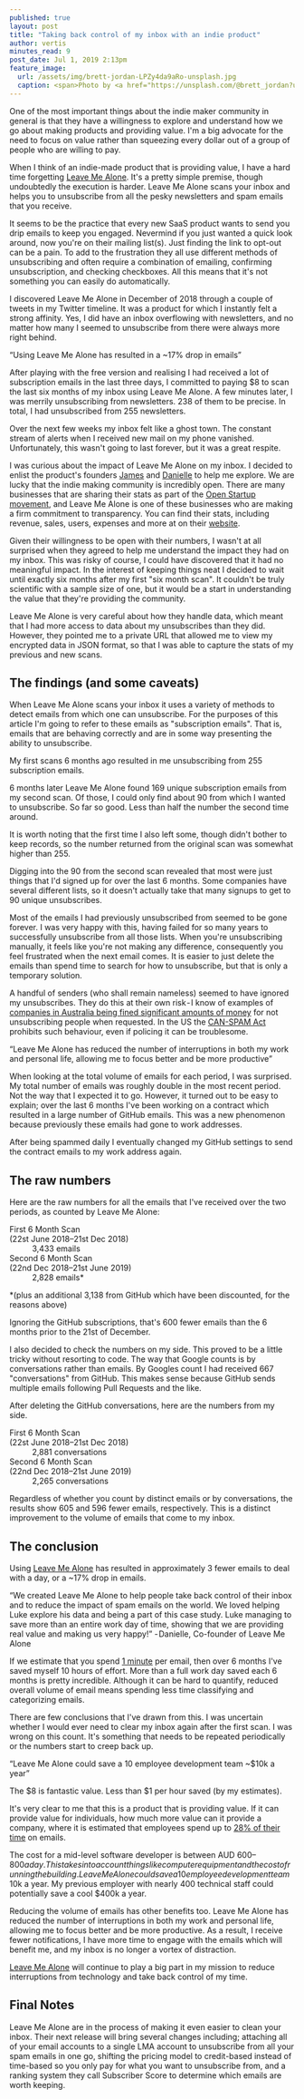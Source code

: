 ```yaml
---
published: true
layout: post
title: "Taking back control of my inbox with an indie product"
author: vertis
minutes_read: 9
post_date: Jul 1, 2019 2:13pm
feature_image:
  url: /assets/img/brett-jordan-LPZy4da9aRo-unsplash.jpg
  caption: <span>Photo by <a href="https://unsplash.com/@brett_jordan?utm_source=unsplash&amp;utm_medium=referral&amp;utm_content=creditCopyText">Brett Jordan</a> on <a href="https://unsplash.com/s/photos/email?utm_source=unsplash&amp;utm_medium=referral&amp;utm_content=creditCopyText">Unsplash</a></span>
---
```


One of the most important things about the indie maker community in general is that they have a willingness to explore and understand how we go about making products and providing value. I'm a big advocate for the need to focus on value rather than squeezing every dollar out of a group of people who are willing to pay.

When I think of an indie-made product that is providing value, I have a hard time forgetting [Leave Me Alone](https://leavemealone.app). It's a pretty simple premise, though undoubtedly the execution is harder. Leave Me Alone scans your inbox and helps you to unsubscribe from all the pesky newsletters and spam emails that you receive.

It seems to be the practice that every new SaaS product wants to send you drip emails to keep you engaged. Nevermind if you just wanted a quick look around, now you're on their mailing list(s). Just finding the link to opt-out can be a pain. To add to the frustration they all use different methods of unsubscribing and often require a combination of emailing, confirming unsubscription, and checking checkboxes. All this means that it's not something you can easily do automatically.

I discovered Leave Me Alone in December of 2018 through a couple of tweets in my Twitter timeline. It was a product for which I instantly felt a strong affinity. Yes, I did have an inbox overflowing with newsletters, and no matter how many I seemed to unsubscribe from there were always more right behind.

<div class="my-16 mx-auto text-center text-2xl leading-9 font-medium text-gray-900">
  <p>
    &ldquo;Using Leave Me Alone has resulted in a ~17% drop in emails&rdquo;
  </p>
</div>




After playing with the free version and realising I had received a lot of subscription emails in the last three days, I committed to paying $8 to scan the last six months of my inbox using Leave Me Alone. A few minutes later, I was merrily unsubscribing from newsletters. 238 of them to be precise. In total, I had unsubscribed from 255 newsletters.

Over the next few weeks my inbox felt like a ghost town. The constant stream of alerts when I received new mail on my phone vanished. Unfortunately, this wasn't going to last forever, but it was a great respite.

I was curious about the impact of Leave Me Alone on my inbox. I decided to enlist the product's founders [James](https://twitter.com/JamesIvings) and [Danielle](https://twitter.com/dinkydani21) to help me explore. We are lucky that the indie making community is incredibly open. There are many businesses that are sharing their stats as part of the [Open Startup movement](https://baremetrics.com/open-startups), and Leave Me Alone is one of these businesses who are making a firm commitment to transparency. You can find their stats, including revenue, sales, users, expenses and more at on their [website](https://leavemealone.app/open/).

Given their willingness to be open with their numbers, I wasn't at all surprised when they agreed to help me understand the impact they had on my inbox. This was risky of course, I could have discovered that it had no meaningful impact.
In the interest of keeping things neat I decided to wait until exactly six months after my first "six month scan". It couldn't be truly scientific with a sample size of one, but it would be a start in understanding the value that they're providing the community.

Leave Me Alone is very careful about how they handle data, which meant that I had more access to data about my unsubscribes than they did. However, they pointed me to a private URL that allowed me to view my encrypted data in JSON format, so that I was able to capture the stats of my previous and new scans.

## The findings (and some caveats)
When Leave Me Alone scans your inbox it uses a variety of methods to detect emails from which one can unsubscribe. For the purposes of this article I'm going to refer to these emails as "subscription emails". That is, emails that are behaving correctly and are in some way presenting the ability to unsubscribe.

My first scans 6 months ago resulted in me unsubscribing from 255 subscription emails.

6 months later Leave Me Alone found 169 unique subscription emails from my second scan. Of those, I could only find about 90 from which I wanted to unsubscribe. So far so good. Less than half the number the second time around.

It is worth noting that the first time I also left some, though didn't bother to keep records, so the number returned from the original scan was somewhat higher than 255.

Digging into the 90 from the second scan revealed that most were just things that I'd signed up for over the last 6 months. Some companies have several different lists, so it doesn't actually take that many signups to get to 90 unique unsubscribes.

Most of the emails I had previously unsubscribed from seemed to be gone forever. I was very happy with this, having failed for so many years to successfully unsubscribe from all those lists. When you're unsubscribing manually, it feels like you're not making any difference, consequently you feel frustrated when the next email comes. It is easier to just delete the emails than spend time to search for how to unsubscribe, but that is only a temporary solution.

A handful of senders (who shall remain nameless) seemed to have ignored my unsubscribes. They do this at their own risk - I know of examples of [companies in Australia being fined significant amounts of money](https://www.smh.com.au/technology/graysonline-fined-record-165000-for-spam-20131009-2v78c.html) for not unsubscribing people when requested. In the US the [CAN-SPAM Act](https://www.fcc.gov/general/can-spam) prohibits such behaviour, even if policing it can be troublesome.


<div class="my-16 mx-auto text-center text-2xl leading-9 font-medium text-gray-900">
  <p>
    &ldquo;Leave Me Alone has reduced the number of interruptions in both my work and personal life, allowing me to focus better and be more productive&rdquo;
  </p>
</div>



When looking at the total volume of emails for each period, I was surprised. My total number of emails was roughly double in the most recent period. Not the way that I expected it to go. However, it turned out to be easy to explain; over the last 6 months I've been working on a contract which resulted in a large number of GitHub emails. This was a new phenomenon because previously these emails had gone to work addresses.

After being spammed daily I eventually changed my GitHub settings to send the contract emails to my work address again.

## The raw numbers
Here are the raw numbers for all the emails that I've received over the two periods, as counted by Leave Me Alone:

<dl class="mt-5 grid grid-cols-1 gap-5 sm:grid-cols-2">
  <div class="bg-white overflow-hidden shadow rounded-lg">
    <div class="px-4 py-5 sm:p-6">
      <dt class="text-sm font-medium text-gray-500 truncate">
        First 6 Month Scan<br/>(22st June 2018–21st Dec 2018)
      </dt>
      <dd class="mt-1 text-3xl font-semibold text-gray-900">
        3,433 emails
      </dd>
    </div>
  </div>

  <div class="bg-white overflow-hidden shadow rounded-lg">
    <div class="px-4 py-5 sm:p-6">
      <dt class="text-sm font-medium text-gray-500 truncate">
        Second 6 Month Scan<br/>(22nd Dec 2018–21st June 2019)
      </dt>
      <dd class="mt-1 text-3xl font-semibold text-gray-900">
        2,828 emails*
      </dd>
    </div>
  </div>
</dl>
*(plus an additional 3,138 from GitHub which have been discounted, for the reasons above)

Ignoring the GitHub subscriptions, that's 600 fewer emails than the 6 months prior to the 21st of December.

I also decided to check the numbers on my side. This proved to be a little tricky without resorting to code. The way that Google counts is by conversations rather than emails. By Googles count I had received 667 "conversations" from GitHub. This makes sense because GitHub sends multiple emails following Pull Requests and the like.

After deleting the GitHub conversations, here are the numbers from my side.

<dl class="mt-5 grid grid-cols-1 gap-5 sm:grid-cols-2">
  <div class="bg-white overflow-hidden shadow rounded-lg">
    <div class="px-4 py-5 sm:p-6">
      <dt class="text-sm font-medium text-gray-500 truncate">
        First 6 Month Scan<br/>(22st June 2018–21st Dec 2018)
      </dt>
      <dd class="mt-1 text-3xl font-semibold text-gray-900">
        2,881 conversations
      </dd>
    </div>
  </div>

  <div class="bg-white overflow-hidden shadow rounded-lg">
    <div class="px-4 py-5 sm:p-6">
      <dt class="text-sm font-medium text-gray-500 truncate">
        Second 6 Month Scan<br/>(22nd Dec 2018–21st June 2019)
      </dt>
      <dd class="mt-1 text-3xl font-semibold text-gray-900">
        2,265 conversations
      </dd>
    </div>
  </div>
</dl>

Regardless of whether you count by distinct emails or by conversations, the results show 605 and 596 fewer emails, respectively. This is a distinct improvement to the volume of emails that come to my inbox.

## The conclusion
Using [Leave Me Alone](https://leavemealone.app) has resulted in approximately 3 fewer emails to deal with a day, or a ~17% drop in emails.

<div class="my-16 mx-auto text-center text-xl leading-9 font-light italic text-gray-900">
  <p>
    &ldquo;We created Leave Me Alone to help people take back control of their inbox and to reduce the impact of spam emails on the world. We loved helping Luke explore his data and being a part of this case study. Luke managing to save more than an entire work day of time, showing that we are providing real value and making us very happy!&rdquo; - Danielle, Co-founder of Leave Me Alone
  </p>
</div>

If we estimate that you spend [1 minute](https://frontapp.com/blog/2018/07/20/how-much-time-are-you-spending-on-email/) per email, then over 6 months I've saved myself 10 hours of effort. More than a full work day saved each 6 months is pretty incredible. Although it can be hard to quantify, reduced overall volume of email means spending less time classifying and categorizing emails.

There are few conclusions that I've drawn from this. I was uncertain whether I would ever need to clear my inbox again after the first scan. I was wrong on this count. It's something that needs to be repeated periodically or the numbers start to creep back up.

<div class="my-16 mx-auto text-center text-2xl leading-9 font-medium text-gray-900">
  <p>
    &ldquo;Leave Me Alone could save a 10 employee development team ~$10k a year&rdquo;
  </p>
</div>


The $8 is fantastic value. Less than $1 per hour saved (by my estimates).

It's very clear to me that this is a product that is providing value. If it can provide value for individuals, how much more value can it provide a company, where it is estimated that employees spend up to [28% of their time](https://www.mckinsey.com/industries/high-tech/our-insights/the-social-economy) on emails.

The cost for a mid-level software developer is between AUD $600–800 a day. This takes into account things like computer equipment and the cost of running the building. Leave Me Alone could save a 10 employee development team ~$10k a year. My previous employer with nearly 400 technical staff could potentially save a cool $400k a year.

Reducing the volume of emails has other benefits too. Leave Me Alone has reduced the number of interruptions in both my work and personal life, allowing me to focus better and be more productive. As a result, I receive fewer notifications, I have more time to engage with the emails which will benefit me, and my inbox is no longer a vortex of distraction.

[Leave Me Alone](https://leavemealone.app) will continue to play a big part in my mission to reduce interruptions from technology and take back control of my time.

## Final Notes
Leave Me Alone are in the process of making it even easier to clean your inbox. Their next release will bring several changes including; attaching all of your email accounts to a single LMA account to unsubscribe from all your spam emails in one go, shifting the pricing model to credit-based instead of time-based so you only pay for what you want to unsubscribe from, and a ranking system they call Subscriber Score to determine which emails are worth keeping.